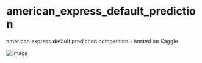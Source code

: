 # american_express_default_prediction
american express default prediction competition - hosted on Kaggle

![image](https://user-images.githubusercontent.com/46943192/220525747-d13b44ad-7157-4978-8aa1-bff90588e9f1.png)
